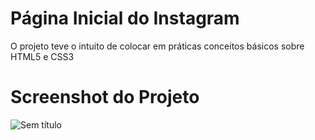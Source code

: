 # Página Inicial do Instagram
O projeto teve o intuito de colocar em práticas conceitos básicos sobre HTML5 e CSS3

# Screenshot do Projeto

![Sem título](https://user-images.githubusercontent.com/30630150/99465113-611a4e80-2918-11eb-9e55-71ff3f08bed5.png)


